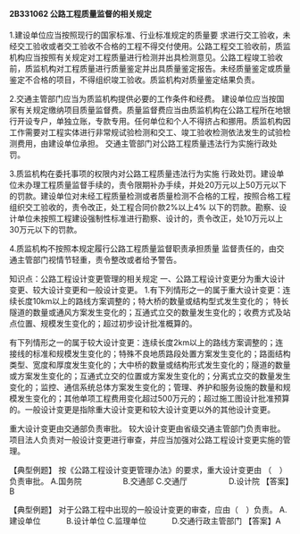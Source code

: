 #### 2B331062 公路工程质量监督的相关规定
1.建设单位应当按照现行的国家标准、行业标准规定的质量要  求进行交工验收，未经交工验收或者交工验收不合格的工程不得交付使用。公路工程交工验收前，质监机构应当按照有关规定对工程质量进行检测并出具检测意见。公路工程竣工验收前，质监机构对工程质量进行质量鉴定并出具质量鉴定报告。未经质量鉴定或质量鉴定不合格的项目，不得组织竣工验收。质监机构对质量鉴定结果负责。

2.交通主管部门应当为质监机构提供必要的工作条件和经费。  建设单位应当按国家有关规定缴纳项目质量监督费。质量监督费应当由质监机构在公路工程所在地银行开设专户，单独立账，专款专用。任何单位和个人不得挤占和挪用。质监机构因工作需要对工程实体进行非常规试验检测和交工、竣工验收检测依法发生的试验检测费用，由建设单位承担。
交通主管部门对公路工程质量违法行为实施行政处罚。

3.质监机构在委托事项的权限内对公路工程质量违法行为实施  行政处罚。建设单位未办理工程质量监督手续的，责令限期补办手续，并处20万元以上50万元以下的罚款。建设单位对未经工程质量检测或者质量检测不合格的工程，按照合格工程组织交工验收的，责令改正，处工程合同价款2%以上4% 以下的罚款。勘察、设计单位未按照工程建设强制性标准进行勘察、设计的，责令改正，处10万元以上30万元以下的罚款。

4.质监机构不按照本规定履行公路工程质量监督职责承担质量  监督责任的，由交通主管部门视情节轻重，责令整改或者给予警告。

知识点：公路工程设计变更管理的相关规定
一、公路工程设计变更分为重大设计变更、较大设计变更和一般设计变更。
1.有下列情形之一的属于重大设计变更：连续长度10km以上的路线方案调整的；特大桥的数量或结构型式发生变化的； 特长隧道的数量或通风方案发生变化的；互通式立交的数量发生变化的；收费方式及站点位置、规模发生变化的；超过初步设计批准概算的。

有下列情形之一的属于较大设计变更：连续长度2km以上的路线方案调整的；连接线的标准和规模发生变化的；特殊不良地质路段处置方案发生变化的；路面结构类型、宽度和厚度发生变化的；大中桥的数量或结构形式发生变化的；隧道的数量或方案发生变化的；互通式立交的位置或方案发生变化的；分离式立交的数量发生变化的；监控、通信系统总体方案发生变化的；管理、养护和服务设施的数量和规模发生变化的；其他单项工程费用变化超过500万元的；超过施工图设计批准预算的。一般设计变更是指除重大设计变更和较大设计变更以外的其他设计变更。

重大设计变更由交通部负责审批。
较大设计变更由省级交通主管部门负责审批。
项目法人负责对一般设计变更进行审查，并应当加强对公路工程设计变更实施的管理。

【典型例题】
按《公路工程设计变更管理办法》的要求，重大设计变更由
（　）负责审批。
A.国务院　　　　　
B.交通部
C.交通厅　　　　　
D.设计院
【答案】B

【典型例题】
对于公路工程中出现的一般设计变更的审查，应由（　）负责。
A.建设单位　　　
B.设计单位
C.监理单位　　　
D.交通行政主管部门
【答案】A


